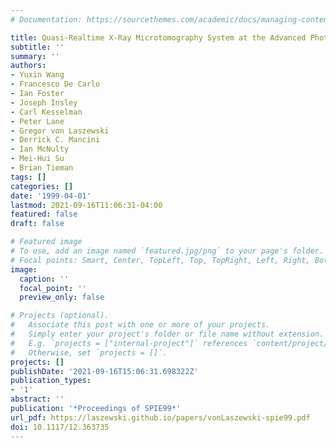 ```yaml
---
# Documentation: https://sourcethemes.com/academic/docs/managing-content/

title: Quasi-Realtime X-Ray Microtomography System at the Advanced Photon Source
subtitle: ''
summary: ''
authors:
- Yuxin Wang
- Francesco De Carlo
- Ian Foster
- Joseph Insley
- Carl Kesselman
- Peter Lane
- Gregor von Laszewski
- Derrick C. Mancini
- Ian McNulty
- Mei-Hui Su
- Brian Tieman
tags: []
categories: []
date: '1999-04-01'
lastmod: 2021-09-16T11:06:31-04:00
featured: false
draft: false

# Featured image
# To use, add an image named `featured.jpg/png` to your page's folder.
# Focal points: Smart, Center, TopLeft, Top, TopRight, Left, Right, BottomLeft, Bottom, BottomRight.
image:
  caption: ''
  focal_point: ''
  preview_only: false

# Projects (optional).
#   Associate this post with one or more of your projects.
#   Simply enter your project's folder or file name without extension.
#   E.g. `projects = ["internal-project"]` references `content/project/deep-learning/index.md`.
#   Otherwise, set `projects = []`.
projects: []
publishDate: '2021-09-16T15:06:31.698322Z'
publication_types:
- '1'
abstract: ''
publication: '*Proceedings of SPIE99*'
url_pdf: https://laszewski.github.io/papers/vonLaszewski-spie99.pdf
doi: 10.1117/12.363735
---
```

